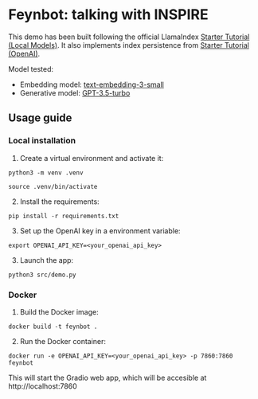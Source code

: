 # Feynbot: talking with INSPIRE
This demo has been built following the official LlamaIndex [Starter Tutorial (Local Models)](https://docs.llamaindex.ai/en/stable/getting_started/starter_example_local/). It also implements index persistence from [Starter Tutorial (OpenAI)](https://docs.llamaindex.ai/en/stable/getting_started/starter_example/).

Model tested:

* Embedding model: [text-embedding-3-small](https://platform.openai.com/docs/models/embeddings)
* Generative model: [GPT-3.5-turbo](https://platform.openai.com/docs/models/gpt-3-5-turbo)

## Usage guide

### Local installation
1. Create a virtual environment and activate it:

`python3 -m venv .venv`

`source .venv/bin/activate`

2. Install the requirements:

`pip install -r requirements.txt`

3. Set up the OpenAI key in a environment variable:

`export OPENAI_API_KEY=<your_openai_api_key>`

3. Launch the app:

`python3 src/demo.py`

### Docker
1. Build the Docker image:

`docker build -t feynbot .`

2. Run the Docker container:

`docker run -e OPENAI_API_KEY=<your_openai_api_key> -p 7860:7860 feynbot`

This will start the Gradio web app, which will be accesible at http://localhost:7860

